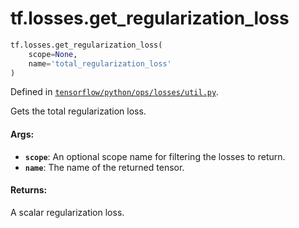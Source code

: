 <div itemscope itemtype="http://developers.google.com/ReferenceObject">
<meta itemprop="name" content="tf.losses.get_regularization_loss" />
<meta itemprop="path" content="Stable" />
</div>

# tf.losses.get_regularization_loss

``` python
tf.losses.get_regularization_loss(
    scope=None,
    name='total_regularization_loss'
)
```



Defined in [`tensorflow/python/ops/losses/util.py`](https://www.tensorflow.org/code/tensorflow/python/ops/losses/util.py).

Gets the total regularization loss.

#### Args:

* <b>`scope`</b>: An optional scope name for filtering the losses to return.
* <b>`name`</b>: The name of the returned tensor.


#### Returns:

A scalar regularization loss.